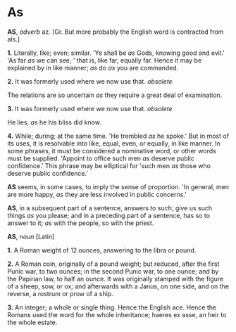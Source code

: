# As

**AS**, _adverb_ az. \[Gr. But more probably the English word is contracted from als.\]

**1.** Literally, like; even; similar. 'Ye shall be _as_ Gods, knowing good and evil.' 'As far _as_ we can see, ' that is, like far, equally far. Hence it may be explained by in like manner; _as_ do _as_ you are commanded.

**2.** It was formerly used where we now use that. _obsolete_

The relations are so uncertain _as_ they require a great deal of examination.

**3.** It was formerly used where we now use that. _obsolete_

He lies, _as_ he his bliss did know.

**4.** While; during; at the same time. 'He trembled _as_ he spoke.' But in most of its uses, it is resolvable into like, equal, even, or equally, in like manner. In some phrases, it must be considered a nominative word, or other words must be supplied. 'Appoint to office such men _as_ deserve public confidence.' This phrase may be elliptical for 'such men _as_ those who deserve public confidence.'

**AS** seems, in some cases, to imply the sense of proportion. 'In general, men are more happy, _as_ they are less involved in public concerns.'

**AS**, in a subsequent part of a sentence, answers to such; give us such things _as_ you please; and in a preceding part of a sentence, has so to answer to it; _as_ with the people, so with the priest.

**AS**, _noun_ \[Latin\]

**1.** A Roman weight of 12 ounces, answering to the libra or pound.

**2.** A Roman coin, originally of a pound weight; but reduced, after the first Punic war, to two ounces; in the second Punic war, to one ounce; and by the Papirian law, to half an ounce. It was originally stamped with the figure of a sheep, sow, or ox; and afterwards with a Janus, on one side, and on the reverse, a rostrum or prow of a ship.

**3.** An integer; a whole or single thing. Hence the English ace. Hence the Romans used the word for the whole inheritance; haeres ex asse, an heir to the whole estate.